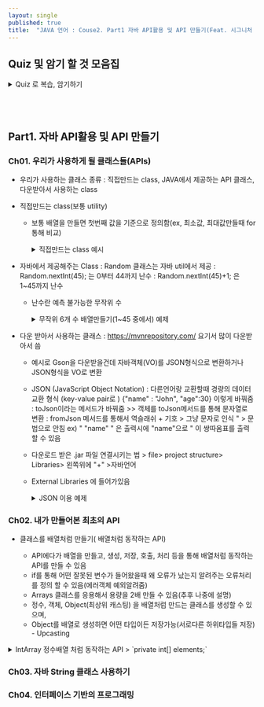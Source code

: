 ```yaml
---
layout: single
published: true
title:  "JAVA 언어 : Couse2. Part1 자바 API활용 및 API 만들기(Feat. 시그니처 백엔드 강의)"
---
```



## Quiz 및 암기 할 것 모음집


<details>
  <summary>
    Quiz 로 복습, 암기하기
  </summary>
<div markdown="1">
  <br>

1. Random클래스를 이용하여 난수를  1~10까지 발생시키는 코드?
  <br>

2. 프로그래밍 언어나 플랫폼에 상관없이 데이터를 교환할 수 있도록 설계된 데이터 형식?

  <br>

3. 이름(name)이 홍길동이고 나이(age)가 30인 데이터를 JSON 형식으로 표현

  <br>

4. JSON 형식의 문자열을 자바 객체로 변환해주는 Gson API의 메서드를 기술

  <br>

5. 객체를 JSON 형식으로 변환해주는 Gson API의 메서드를 기술

<details>
  <summary>
    답안지
  </summary>

<div markdown="1">
  <br>

1. int num=rand.nextInt(10)+1
2. JSON
3. { “name”:”홍길동”,”age”:30}
4. fromJson()
5. toJson()


</div>
</details>



</div>
</details>

  <br>
  
  <br>
  


  <br>
  


## Part1. 자바 API활용 및 API 만들기

### Ch01. 우리가 사용하게 될 클래스들(APIs) 

* 우리가 사용하는 클래스 종류
  : 직접만드는 class, JAVA에서 제공하는 API 클래스, 다운받아서 사용하는 class

* 직접만드는 class(보통 utility)
  - 보통 배열을 만들면 첫번째 값을 기준으로 정의함(ex, 최소값, 최대값만들때 for 통해 비교)

    <details>
      <summary>
        직접만드는 class 예시
      </summary>
    
    <div markdown="1">
      <br>

  
       - 최소값, 최대값 클래스를 만들고..
  
      ```java
          public class MinMaxFindler {
              private MinMaxFindler(){   }
                public static int findMin(int[] arr){ 
                  int min=arr[0]; // 초기값
                  for(int i=1;i<arr.length;i++){
                      if(arr[i]<min){ 
                        min=arr[i];
                      }//
                }//
                return min;
            }
          public static int findMax(int[] arr){
              int max=arr[0]; // 초기값
              for(int i=1;i<arr.length;i++){
                  if(arr[i]>max){
                      max=arr[i];
                  }//
              }//
              return max;
              }
            }
      ```

    - 사용하는 예시
      
        ```java
        import fc.java.model2.MinMaxFindler;
    
        public class MinMaxFinderTest {
            public static void main(String[] args) {
                int[] arr={5,3,9,1,7};
                int min=MinMaxFindler.findMin(arr);
                int max=MinMaxFindler.findMax(arr);
                System.out.println("min = " + min); // 1
                System.out.println("max = " + max); // 9
            }
          }
      ```

    </div>
    </details>


* 자바에서 제공해주는 Class
  : Random 클래스는 자바 util에서 제공
  : Random.nextInt(45); 는 0부터 44까지 난수
  : Random.nextInt(45)+1; 은 1~45까지 난수

  - 난수란 예측 불가능한 무작위 수


    <details>
      <summary>
        무작위 6개 수 배열만들기(1~45 중에서) 예제
      </summary>
    
    <div markdown="1">
      <br>
    
    ```java
    import java.util.Random;
    
    public class RandomAPI {
        public static void main(String[] args) {
            Random rand=new Random();
            int[] arr=new int[6];
            int i=0; // 저장위치(pos)
            while (i<6){
                int num=rand.nextInt(45)+1; // 1~45 중에 숫자 하나 고르기
                boolean isDuplicate=false; // 기본으로 겹치지 않는다
                for(int j=0;j<i;j++){ //i번째 배열 숫자와 그전까지 숫자 중복하는지 확인하기
                    if(arr[j]==num){ 
                        isDuplicate=true; //같으면 트루 >>겹친다로
                        break;
                    }//
                }//
                if(!isDuplicate){ // 겹치지 않으면 다음 i++ 생성(i번째에 넘버 저장후 i에 1더해줌)
                    arr[i++]=num;
                }
            }//
            for(int num : arr){
                System.out.print(num+" ");
            }
        }
    }
    ```
    
    
    </div>
    </details>

* 다운 받아서 사용하는 클래스
  : https://mvnrepository.com/ 요기서 많이 다운받아서 씀

  - 예시로 Gson을 다운받을건데 자바객체(VO)를 JSON형식으로 변환하거나 JSON형식을 VO로 변환
  - JSON (JavaScript Object Notation) : 다른언어랑 교환할때 경량의 데이터 교환 형식 (key-value pair로 ) {"name" : "John", "age":30} 이렇게 바꿔줌
     : toJson이라는 메서드가 바꿔줌 >>  객체를 toJson메서드를 통해 문자열로 변환
     : fromJson 메서드를 통해서  역슬래쉬 + 기호 > 그냥 문자로 인식 \" > 문법으로 안침
    ex) " \"name\" " 은 출력시에 "name"으로 " 이 쌍따옴표를 출력할 수 있음
  - 다운로드 받은 .jar 파일 연결시키는 법 > file> project structure> Libraries> 왼쪽위에 "+" >자바언어
  - External Libraries 에 들어가있음
    
    <details>
      <summary>
        JSON 이용 예제
      </summary>
      
      <div markdown="1">
      <br>
      - 객체를 toJson메서드를 통해 문자열로 변환
        
      ```java
            import com.google.gson.Gson;
            import fc.java.model2.Person;
          
            public class GsonToAPI {
              public static void main(String[] args) {
                  Person person=new Person("John",30);
                  Gson gson=new Gson();
                  String json=gson.toJson(person); //문자열인 json 에다가  Gson 클래스의 toJson메서드를 사용해서 객체 person을 저장
                  //person객체를 toJson메서드를 통해 문자열로 변환
                  System.out.println(json); // JSON : {"name":"John","age":30}
                }
            }
      ```
 
     - Json 타입을 다시 객체타입으로 자바 객체로 변환
    
      ```java
            import com.google.gson.Gson;
            import fc.java.model2.Person;
            
              import java.util.ArrayList;
            
            public class GsonFromAPI {
                public static void main(String[] args) {
                     String json="{\"name\":\"John\",\"age\":30}"; // JSON->Person  "앞에 역슬래쉬 붙여서 기호로 인식
                     Gson gson=new Gson();
                     Person p=gson.fromJson(json, Person.class); // Person타입으로 바꿀때 > 특이한게 .class도 넣어줘야됨
                     System.out.println(p.getName()); // John
                     System.out.println(p.getAge());  // 30
                     System.out.println(p.toString());
                 }
             }
      ```
      
        </div>
  
    </details>


### Ch02. 내가 만들어본 최초의 API

* 클래스를 배열처럼 만들기( 배열처럼 동작하는 API)

  - API에다가 배열을 만들고, 생성, 저장, 호출, 처리 등을 통해 배열처럼 동작하는 API를 만들 수 있음
  - if를 통해 어떤 잘못된 변수가 들어왔을때 왜 오류가 났는지 알려주는 오류처리를 정의 할 수 있음(에러객체 예외알려줌)
  - Arrays 클래스를 응용해서 용량을 2배 만들 수 있음(추후 나중에 설명)
  - 정수, 객체, Object(최상위 캐스팅) 을 배열처럼 만드는 클래스를 생성할 수 있으며,
  - Object를 배열로 생성하면 어떤 타입이든 저장가능(서로다른 하위타입들 저장) - Upcasting

<details>
  <summary>
    IntArray 정수배열 처럼 동작하는 API > `private int[] elements;`
  </summary>

<div markdown="1">
  <br>

  - 생성자는 생성, add는 저장, get은 불러오기, size는 사이즈
  
```java
import java.util.Arrays;

public class IntArray {
    private final int DEFAULT_CAPACITY=5; // 수정불가(final)=>상수
    private int[] elements;
    private int size=0;
    // 생성동작
    public IntArray(){
        elements=new int[DEFAULT_CAPACITY]; // 5개크기배열
    }
    // 저장하는 동작
    public void add(int element){
        if(size==elements.length){ //사이즈가 배열길이랑 같을때
            // 크기를 2배로 늘리는 작업
            ensureCapacity();  //따로 메서드 정의해줌
        }
        elements[size++]=element; //size번째 배열은 element이다
    }
    // 얻는동작
    public int get(int index){ // -1, 5~ 
        // index체크? if
         if(index<0 || index<=size){ //에러정의하기
            throw new IndexOutOfBoundsException("범위초과");
        }
        return elements[index];
    }
    // 원소의 개수를 넘겨주는 동작
    public int size(){
        return size;
    }
    public void ensureCapacity(){
        int newCapacity=elements.length*2;
        elements=Arrays.copyOf(elements, newCapacity); //Arrays 라는 API는 나중에 자세히 나옴
    }
}
```

</div>
</details>







### Ch03. 자바 String 클래스 사용하기




### Ch04. 인터페이스 기반의 프로그래밍




















